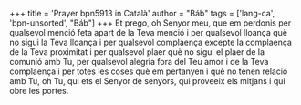 +++
title = 'Prayer bpn5913 in Català'
author = "Báb"
tags = ['lang-ca', 'bpn-unsorted', "Báb"]
+++
Et prego, oh Senyor meu, que em perdonis per qualsevol menció feta apart de la Teva menció i per qualsevol lloança què no sigui la Teva lloança i per qualsevol complaença excepte la complaença de la Teva proximitat i per qualsevol plaer què no sigui el plaer de la comunió amb Tu, per qualsevol alegria fora del Teu amor i de la Teva complaença i per totes les coses què em pertanyen i què no tenen relació amb Tu, oh Tu, qui ets el Senyor de senyors, qui proveeix els mitjans i qui obre les portes.
